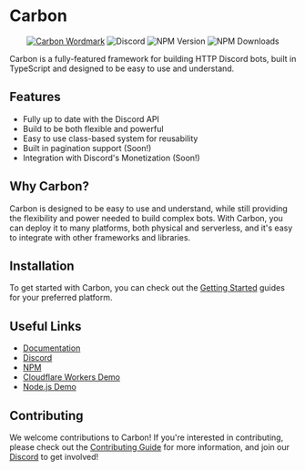 # Carbon

<div align="center">
<a href="https://go.buape.com/carbon"><img src="https://cdn.buape.com/CarbonWordmark.png" alt="Carbon Wordmark"></a>

<img alt="Discord" src="https://img.shields.io/discord/1280628625904894072?style=for-the-badge">
<img alt="NPM Version" src="https://img.shields.io/npm/v/@buape/carbon?style=for-the-badge">
<img alt="NPM Downloads" src="https://img.shields.io/npm/dm/@buape/carbon?style=for-the-badge">
</div>

Carbon is a fully-featured framework for building HTTP Discord bots, built in TypeScript and designed to be easy to use and understand.

## Features

- Fully up to date with the Discord API
- Build to be both flexible and powerful
- Easy to use class-based system for reusability
- Built in pagination support (Soon!)
- Integration with Discord's Monetization (Soon!)

## Why Carbon?

Carbon is designed to be easy to use and understand, while still providing the flexibility and power needed to build complex bots.
With Carbon, you can deploy it to many platforms, both physical and serverless, and it's easy to integrate with other frameworks and libraries.

## Installation

To get started with Carbon, you can check out the [Getting Started](https://carbon.buape.com/carbon/getting-started) guides for your preferred platform.

## Useful Links

- [Documentation](https://carbon.buape.com/carbon)
- [Discord](https://go.buape.com/carbon)
- [NPM](https://www.npmjs.com/package/@buape/carbon)
- [Cloudflare Workers Demo](https://github.com/buape/carbon/tree/main/apps/cloudo)
- [Node.js Demo](https://github.com/buape/carbon/tree/main/apps/rocko)

## Contributing

We welcome contributions to Carbon! If you're interested in contributing, please check out the [Contributing Guide](https://carbon.buape.com/even-more/contributing) for more information, and join our [Discord](https://go.buape.com/carbon) to get involved!
